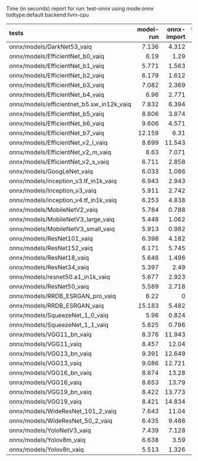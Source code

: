 Time (in seconds) report for run: test-onnx using mode:onnx todtype:default backend:llvm-cpu

| tests                                     |   model-run |   onnx-import |   torch-mlir |   iree-compile |   inference |
|:------------------------------------------|------------:|--------------:|-------------:|---------------:|------------:|
| onnx/models/DarkNet53_vaiq                |       7.136 |         4.312 |            0 |         22.244 |       0.955 |
| onnx/models/EfficientNet_b0_vaiq          |       6.19  |         1.29  |            0 |         44.521 |       0.855 |
| onnx/models/EfficientNet_b1_vaiq          |       5.771 |         1.563 |            0 |         55.513 |       1.062 |
| onnx/models/EfficientNet_b2_vaiq          |       6.179 |         1.612 |            0 |         54.19  |       0.963 |
| onnx/models/EfficientNet_b3_vaiq          |       7.082 |         2.369 |            0 |         53.047 |       1.398 |
| onnx/models/EfficientNet_b4_vaiq          |       6.96  |         2.771 |            0 |         37.856 |       1.785 |
| onnx/models/efficientnet_b5.sw_in12k_vaiq |       7.832 |         6.394 |            0 |         68.234 |       3.135 |
| onnx/models/EfficientNet_b5_vaiq          |       8.806 |         3.874 |            0 |         69.426 |       2.867 |
| onnx/models/EfficientNet_b6_vaiq          |       9.606 |         4.571 |            0 |         71.278 |       3.619 |
| onnx/models/EfficientNet_b7_vaiq          |      12.159 |         6.31  |            0 |         87.1   |       5.432 |
| onnx/models/EfficientNet_v2_l_vaiq        |       8.699 |        11.543 |            0 |        106.03  |       5.132 |
| onnx/models/EfficientNet_v2_m_vaiq        |       8.63  |         7.071 |            0 |         77.154 |       3.195 |
| onnx/models/EfficientNet_v2_s_vaiq        |       6.711 |         2.858 |            0 |         55.716 |       2.191 |
| onnx/models/GoogLeNet_vaiq                |       6.033 |         1.086 |            0 |         29.196 |       0.7   |
| onnx/models/inception_v3.tf_in1k_vaiq     |       6.943 |         2.943 |            0 |         36.284 |       1.444 |
| onnx/models/Inception_v3_vaiq             |       5.911 |         2.742 |            0 |         39.462 |       0.955 |
| onnx/models/inception_v4.tf_in1k_vaiq     |       6.253 |         4.838 |            0 |         42.083 |       1.617 |
| onnx/models/MobileNetV2_vaiq              |       5.784 |         0.788 |            0 |         25.181 |       0.499 |
| onnx/models/MobileNetV3_large_vaiq        |       5.448 |         1.062 |            0 |         35.585 |       0.656 |
| onnx/models/MobileNetV3_small_vaiq        |       5.913 |         0.982 |            0 |         35.217 |       0.433 |
| onnx/models/ResNet101_vaiq                |       6.398 |         4.182 |            0 |         23.368 |       0.83  |
| onnx/models/ResNet152_vaiq                |       6.171 |         5.745 |            0 |         22.069 |       1.919 |
| onnx/models/ResNet18_vaiq                 |       5.648 |         1.496 |            0 |         12.892 |       0.387 |
| onnx/models/ResNet34_vaiq                 |       5.397 |         2.49  |            0 |         15.617 |       0.544 |
| onnx/models/resnet50.a1_in1k_vaiq         |       5.677 |         2.923 |            0 |         24.343 |       0.658 |
| onnx/models/ResNet50_vaiq                 |       5.589 |         2.718 |            0 |         22.732 |       0.765 |
| onnx/models/RRDB_ESRGAN_pro_vaiq          |       6.22  |         0     |            0 |          0     |       0     |
| onnx/models/RRDB_ESRGAN_vaiq              |      15.183 |         5.482 |            0 |         66.254 |      84.029 |
| onnx/models/SqueezeNet_1_0_vaiq           |       5.96  |         0.824 |            0 |         19.703 |       0.422 |
| onnx/models/SqueezeNet_1_1_vaiq           |       5.625 |         0.796 |            0 |         19.506 |       0.7   |
| onnx/models/VGG11_bn_vaiq                 |       8.376 |        11.943 |            0 |         13.886 |       0.651 |
| onnx/models/VGG11_vaiq                    |       8.457 |        12.04  |            0 |         14.299 |       0.464 |
| onnx/models/VGG13_bn_vaiq                 |       9.391 |        12.649 |            0 |         15.506 |       0.403 |
| onnx/models/VGG13_vaiq                    |       9.086 |        12.721 |            0 |         15.529 |       0.478 |
| onnx/models/VGG16_bn_vaiq                 |       8.674 |        13.28  |            0 |         17.594 |       0.565 |
| onnx/models/VGG16_vaiq                    |       8.653 |        13.79  |            0 |         16.55  |       0.43  |
| onnx/models/VGG19_bn_vaiq                 |       8.422 |        13.773 |            0 |         13.556 |       0.61  |
| onnx/models/VGG19_vaiq                    |       8.421 |        14.834 |            0 |         15.471 |       0.656 |
| onnx/models/WideResNet_101_2_vaiq         |       7.643 |        11.04  |            0 |         31.285 |       1.667 |
| onnx/models/WideResNet_50_2_vaiq          |       6.435 |         9.486 |            0 |         17.936 |       0.805 |
| onnx/models/YoloNetV3_vaiq                |       7.439 |         7.128 |            0 |         27.551 |       1.878 |
| onnx/models/Yolov8m_vaiq                  |       6.638 |         3.59  |            0 |         33.071 |       2     |
| onnx/models/Yolov8n_vaiq                  |       5.513 |         1.326 |            0 |         25.322 |       0.902 |
